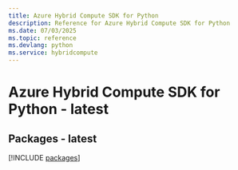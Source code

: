 ```yaml
---
title: Azure Hybrid Compute SDK for Python
description: Reference for Azure Hybrid Compute SDK for Python
ms.date: 07/03/2025
ms.topic: reference
ms.devlang: python
ms.service: hybridcompute
---
```

# Azure Hybrid Compute SDK for Python - latest
## Packages - latest
[!INCLUDE [packages](hybrid-compute-index.md)]